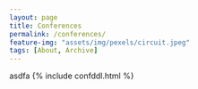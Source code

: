 ```yaml
---
layout: page
title: Conferences
permalink: /conferences/
feature-img: "assets/img/pexels/circuit.jpeg"
tags: [About, Archive]
---
```

asdfa
{% include confddl.html %}

